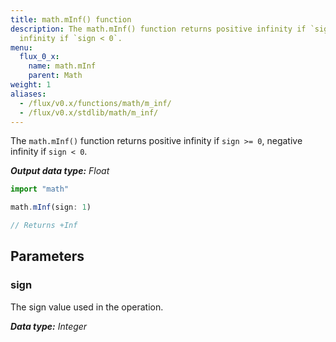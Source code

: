 ```yaml
---
title: math.mInf() function
description: The math.mInf() function returns positive infinity if `sign >= 0`, negative
  infinity if `sign < 0`.
menu:
  flux_0_x:
    name: math.mInf
    parent: Math
weight: 1
aliases:
  - /flux/v0.x/functions/math/m_inf/
  - /flux/v0.x/stdlib/math/m_inf/
---
```


The `math.mInf()` function returns positive infinity if `sign >= 0`, negative infinity if `sign < 0`.

_**Output data type:** Float_

```js
import "math"

math.mInf(sign: 1)

// Returns +Inf
```

## Parameters

### sign
The sign value used in the operation.

_**Data type:** Integer_
